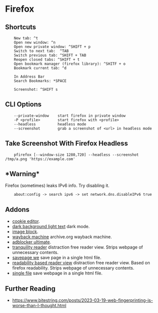 Firefox
=======

## Shortcuts
```
    New tab: ^t
    Open new window: ^n
    Open new private window: ^SHIFT + p
    Switch to next tab:  ^TAB
    Switch previous tab: ^SHIFT + TAB
    Reopen closed tabs: ^SHIFT + t
    Open bookmark manager (firefox library): ^SHITF + o
    Bookmark current tab: ^d

    In Address Bar
    Search Bookmarks: *SPACE

    Screenshot: ^SHIFT s
```

## CLI Options
```
    --private-window    start firefox in private window
    -P <profile>        start firefox with <profile>
    --headless          headless mode
    --screenshot        grab a screenshot of <url> in headless mode
```

## Take Screenshot With Firefox Headless

```
    pfirefox [--window-size 1280,720] --headless --screenshot /tmp/a.png 'https://example.com'
```

## \*Warning\*

Firefox (sometimes) leaks IPv6 info. Try disabling it. 

```
    about:config -> search ipv6 -> set network.dns.disableIPv6 true
```

## Addons

- [cookie editor](https://addons.mozilla.org/en-US/firefox/addon/cookie-editor/).
- [dark background light text](https://addons.mozilla.org/en-US/firefox/addon/dark-background-light-text/)
    dark mode.
- [image block](https://addons.mozilla.org/en-US/firefox/addon/image-block/).
- [wayback machine](https://addons.mozilla.org/en-US/firefox/addon/wayback-machine_new/)
    archive.org wayback machine.
- [adblocker ultimate](https://addons.mozilla.org/en-US/firefox/addon/adblocker-ultimate/).
- [tranquility reader](https://addons.mozilla.org/en-US/firefox/addon/tranquility-1/)
    distraction free reader view. Strips webpage of unnecessary contents.
- [savepage we](https://addons.mozilla.org/en-US/firefox/addon/save-page-we/) save
    page in a single html file.
- [readability based reader view](https://addons.mozilla.org/en-US/firefox/addon/readability-based-reader-view/)
    distraction free reader view. Based on firefox readability. Strips webpage of unnecessary contents.
- [single file](https://addons.mozilla.org/en-US/firefox/addon/single-file) save webpage in a single html file.


## Further Reading

- https://www.bitestring.com/posts/2023-03-19-web-fingerprinting-is-worse-than-I-thought.html
